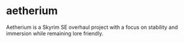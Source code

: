 # aetherium
Aetherium is a Skyrim SE overhaul project with a focus on stability and immersion while remaining lore friendly.
